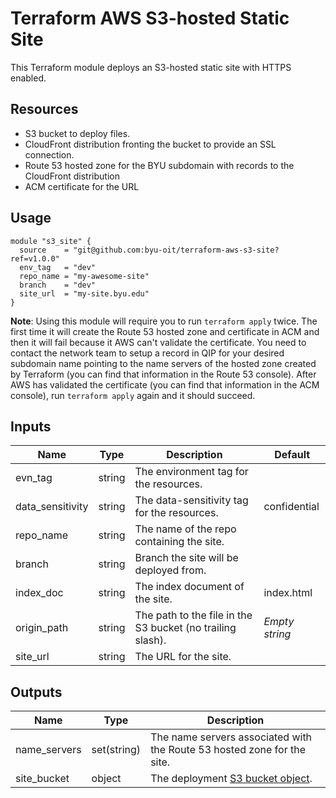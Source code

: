 # Terraform AWS S3-hosted Static Site

This Terraform module deploys an S3-hosted static site with HTTPS enabled.

## Resources

- S3 bucket to deploy files.
- CloudFront distribution fronting the bucket to provide an SSL connection.
- Route 53 hosted zone for the BYU subdomain with records to the CloudFront distribution
- ACM certificate for the URL

## Usage
```hcl
module "s3_site" {
  source    = "git@github.com:byu-oit/terraform-aws-s3-site?ref=v1.0.0"
  env_tag   = "dev"
  repo_name = "my-awesome-site"
  branch    = "dev"
  site_url  = "my-site.byu.edu"
}
```

**Note**: Using this module will require you to run `terraform apply` twice. The first time it will create the Route 53 hosted zone and certificate in ACM and then it will fail because it AWS can't validate the certificate. You need to contact the network team to setup a record in QIP for your desired subdomain name pointing to the name servers of the hosted zone created by Terraform (you can find that information in the Route 53 console). After AWS has validated the certificate (you can find that information in the ACM console), run `terraform apply` again and it should succeed.

## Inputs
| Name | Type | Description | Default |
| --- | --- | --- | --- |
| evn_tag | string | The environment tag for the resources. |
| data_sensitivity | string | The data-sensitivity tag for the resources. | confidential |
| repo_name | string | The name of the repo containing the site. |
| branch | string | Branch the site will be deployed from. |
| index_doc | string | The index document of the site. | index.html |
| origin_path | string | The path to the file in the S3 bucket (no trailing slash). | *Empty string* |
| site_url | string | The URL for the site. |

## Outputs
| Name | Type | Description |
| --- | --- | --- |
| name_servers | set(string) | The name servers associated with the Route 53 hosted zone for the site. |
| site_bucket | object | The deployment [S3 bucket object](https://www.terraform.io/docs/providers/aws/r/s3_bucket.html#attributes-reference). |

